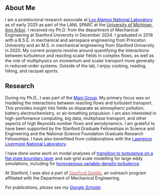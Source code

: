 ## About Me

I am a postdoctoral research associate at [<span style="color:blue">Los Alamos National Laboratory</span>](https://www.lanl.gov) as of early 2025 as part of the LANL SPARC at the [<span style="color:amber">University of Michigan, Ann Arbor</span>](https://umich.edu). I received my Ph.D. from the department of Mechanical Engineering at Stanford University in December 2024. I graduated in 2018 with a B.S.E. in mechanical and aerospace engineering from Princeton University and an M.S. in mechanical engineering from Stanford University in 2020. My current projects revolve around quantifying the interactions between turbulence and reacting scalar fields in complex flows, as well as the role of multiphysics on momentum and scalar transport more generally in reduced-order systems. Outside of the lab, I enjoy cooking, reading, hiking, and racquet sports. 


## Research

During my Ph.D., I was part of the [<span style="color:blue">Mani Group</span>](https://www.stanford.edu/~alimani). My primary focus was on modeling the interactions between reacting flows and turbulent transport. This provides insight into fields as disparate as atmospheric pollution, battery electrochemistry, or air-breathing propulsion. I am also interested in high-perfomance computing, big data, multiphase transport, and other aspects of high Reynolds number flows and aerodynamics. I am grateful to have been supported by the Stanford Graduate Fellowships in Science and Engineering and the National Science Foundation Graduate Research Fellowships. I have also benefitted from collaborations with the [<span style="color:blue">Lawrence Livermore National Laboratory</span>](https://sd.llnl.gov).

I have done some work on modal analyses of [<span style="color:blue">transition to turbulence on a flat plate boundary layer</span>](./assets/docs/transition.pdf) and sub-grid scale modelling for large eddy simulations, including for [<span style="color:blue">homogenous variable-density turbulence</span>](./assets/docs/homogenous.pdf).

At Stanford, I was also a part of [<span style="color:indianred;">Stanford SeeMe</span>](https://seeme.stanford.edu), an outreach program affiliated with the Department of Mechanical Engineering.

_For publications, please see my [<span style="color:blue">Google Scholar</span>](https://scholar.google.com/citations?user=LCY03RAAAAAJ&hl)._
